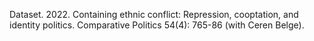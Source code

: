 Dataset.
2022. Containing ethnic conflict: Repression, cooptation, and identity politics. Comparative Politics 54(4): 765-86 (with Ceren Belge).
